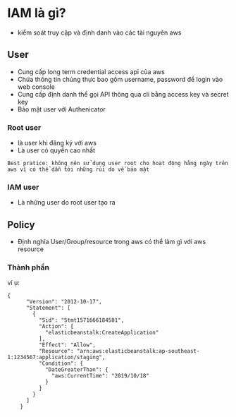 # IAM là gì?
- kiểm soát truy cập và định danh vào các tài nguyên aws

## User
- Cung cấp long term credential access api của aws
- Chứa thông tin chúng thực bao gồm username, password để login vào web console
- Cung cấp định danh thể gọi API thông qua cli bằng access key và secret key
- Bảo mật user với Authenicator
### Root user
- là user khi đăng ký với aws
- Là user có quyền cao nhất
```bestpractice
Best pratice: không nên sử dụng user root cho hoạt động hằng ngày trên aws vì có thể dẫn tới những rủi do về bảo mật
```
### IAM user
- Là những user do root user tạo ra

## Policy
- Định nghĩa User/Group/resource trong aws có thể làm gì với aws resource
### Thành phần

ví ụ:
```sample
{
      "Version": "2012-10-17",
      "Statement": [
        {
          "Sid": "Stmt1571666184581",
          "Action": [
            "elasticbeanstalk:CreateApplication"
          ],
          "Effect": "Allow",
          "Resource": "arn:aws:elasticbeanstalk:ap-southeast-1:1234567:application/staging",
          "Condition": {
            "DateGreaterThan": {
              "aws:CurrentTime": "2019/10/18"
            }
          }
        }
      ]
    }
```